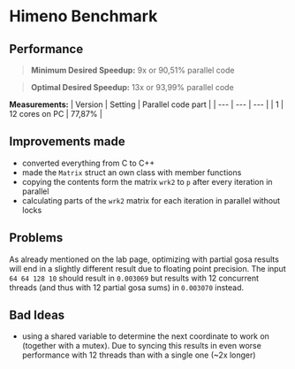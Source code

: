 # Himeno Benchmark

## Performance

> **Minimum Desired Speedup:** 9x or 90,51% parallel code

> **Optimal Desired Speedup:** 13x or 93,99% parallel code

**Measurements:**
| Version | Setting | Parallel code part |
| --- | --- |  --- |
| 1 | 12 cores on PC | 77,87% |

## Improvements made

- converted everything from C to C++
- made the `Matrix` struct an own class with member functions
- copying the contents form the matrix `wrk2` to `p` after every iteration in parallel
- calculating parts of the `wrk2` matrix for each iteration in parallel without locks

## Problems

As already mentioned on the lab page, optimizing with partial gosa results will end in a slightly different result due to floating point precision. The input `64 64 128 10` should result in `0.003069` but results with 12 concurrent threads (and thus with 12 partial gosa sums) in `0.003070` instead.

## Bad Ideas

- using a shared variable to determine the next coordinate to work on (together with a mutex). Due to syncing this results in even worse performance with 12 threads than with a single one (~2x longer)